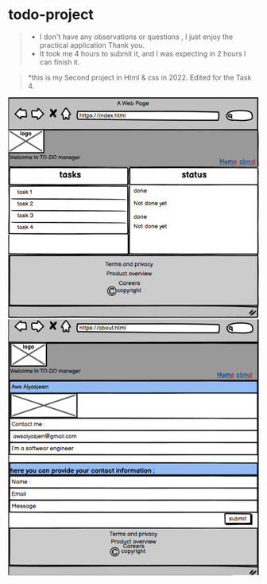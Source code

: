 # todo-project

>*  I don't have any  observations or questions , I just enjoy the practical application Thank you.
>* It took me 4 hours to submit it, and I was expecting in 2 hours I can finish it.

>*this is my Second project in Html & css in 2022.
Edited for the Task 4.


![indexWireframe](./assets/index.png)
![aboutWireframe](./assets/about.png)




